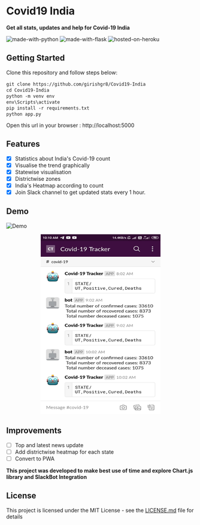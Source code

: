 # Covid19 India 
**Get all stats, updates and help for Covid-19 India**

![made-with-python](https://img.shields.io/badge/Made%20With-Python-red?style=for-the-badge&logo=Python)
![made-with-flask](https://img.shields.io/badge/Made%20With-Flask-blue?style=for-the-badge&logo=Flask) ![hosted-on-heroku](http://img.shields.io/badge/Deplyed%20on-Heroku-blueviolet?style=for-the-badge&logo=Heroku)

## Getting Started
Clone this repository and follow steps below:
```
git clone https://github.com/girishgr8/Covid19-India
cd Covid19-India
python -m venv env
env\Scripts\activate
pip install -r requirements.txt
python app.py
```
Open  this url in your browser :  http://localhost:5000

## Features
- [x] Statistics about India's Covid-19 count
- [x] Visualise the trend graphically
- [x] Statewise visualisation
- [x] Districtwise zones
- [x] India's Heatmap according to count
- [x] Join Slack channel to get updated stats every 1 hour.

## Demo
![Demo](https://github.com/girishgr8/Covid19-India/blob/master/demo/demo.gif)
<p align="center">
  <img src="https://github.com/girishgr8/Covid19-India/blob/master/demo/bot.jpeg" width="320px" height="480px">
</p>


## Improvements
- [ ] Top and latest news update
- [ ] Add districtwise heatmap for each state
- [ ] Convert to PWA

**This project was developed to make best use of time and explore Chart.js library and SlackBot Integration**

## License
This project is licensed under the MIT License - see the [LICENSE.md](https://github.com/girishgr8/Covid19-India/blob/master/README.md) file for details
